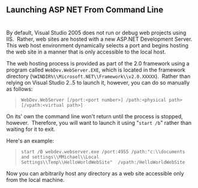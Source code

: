 ## Launching ASP NET From Command Line
#
By default, Visual Studio 2005 does not run or debug web projects using IIS.  Rather, web sites are hosted with a new ASP.NET Development Server.  This web host environment dynamically selects a port and begins hosting the web site in a manner that is only accessible to the local host.

The web hosting process is provided as part of the 2.0 framework using a program called ``` WebDev.WebServer.EXE ```, which is located in the framework directory (``` %WINDIR%\\Microsoft.NET\\Framework\\v2.0.XXXXX ```).  Rather than relying on Visual Studio 2..5 to launch it, however, you can do so manually as follows:

> ``` WebDev.WebServer [/port:<port number>] /path:<physical path> [/vpath:<virtual path>] ```

On its' own the command line won't return until the process is stopped, however.  Therefore, you will want to launch it using "``` start /b ```" rather than waiting for it to exit.

Here's an example:

> ``` start /B webdev.webserver.exe /port:4955 /path:"c:\\documents and settings\\MMichael\\Local Settings\\Temp\\HelloWorldWebSite"  /vpath:/HelloWorldWebSite ```

Now you can arbitrarily host any directory as a web site accessible only from the local machine.

